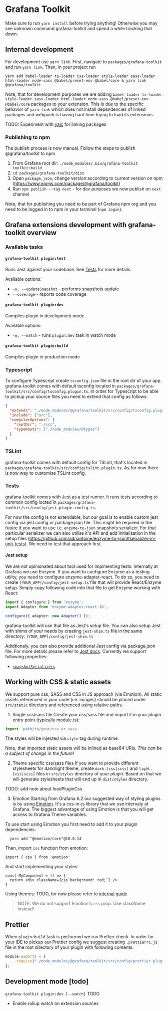 # Grafana Toolkit

Make sure to run `yarn install` before trying anything!  Otherwise you may see unknown command grafana-toolkit and spend a while tracking that down.



## Internal development
For development use `yarn link`. First, navigate to `packages/grafana-toolkit` and run `yarn link`. Then, in your project run
```
yarn add babel-loader ts-loader css-loader style-loader sass-loader html-loader node-sass @babel/preset-env @babel/core & yarn link @grafana/toolkit
```

Note, that for development purposes we are adding `babel-loader ts-loader style-loader sass-loader html-loader node-sass @babel/preset-env @babel/core` packages to your extension. This is due to the specific behavior of `yarn link` which does not install dependencies of linked packages and webpack is having hard time trying to load its extensions.

TODO: Experiment with [yalc](https://github.com/whitecolor/yalc) for linking packages

### Publishing to npm
The publish process is now manual. Follow the steps to publish @grafana/toolkit to npm
1. From Grafana root dir: `./node_modules/.bin/grafana-toolkit toolkit:build`
2. `cd packages/grafana-toolkit/dist`
3. Open `package.json`, change version according to current version on npm (https://www.npmjs.com/package/@grafana/toolkit)
4. Run `npm publish --tag next` - for dev purposes we now publish on `next` channel

Note, that for publishing you need to be part of Grafana npm org and you need to be logged in to npm in your terminal (`npm login`).


## Grafana extensions development with grafana-toolkit overview
### Available tasks
#### `grafana-toolkit plugin:test`
Runs Jest against your codebase. See [Tests](#tests) for more details.

Available options:
- `-u, --updateSnapshot` - performs snapshots update
- `--coverage` - reports code coverage

#### `grafana-toolkit plugin:dev`
Compiles plugin in development mode.

Available options:
- `-w, --watch` - runs `plugin:dev` task in watch mode
#### `grafana-toolkit plugin:build`
Compiles plugin in production mode


### Typescript
To configure Typescript create `tsconfig.json` file in the root dir of your app. grafana-toolkit comes with default tsconfig located in `packages/grafana-toolkit/src/config/tsconfig.plugin.ts`. In order for Typescript to be able to pickup your source files you need to extend that config as follows:

```json
{
  "extends": "./node_modules/@grafana/toolkit/src/config/tsconfig.plugin.json",
  "include": ["src"],
  "compilerOptions": {
    "rootDir": "./src",
    "typeRoots": ["./node_modules/@types"]
  }
}
```

### TSLint
grafana-toolkit comes with default config for TSLint, that's located in `packages/grafana-toolkit/src/config/tslint.plugin.ts`. As for now there is now way to customise TSLint config.

### Tests
grafana-toolkit comes with Jest as a test runner. It runs tests according to common config locted in `packages/grafana-toolkit/src/config/jest.plugin.config.ts`.

For now the config is not extendable, but our goal is to enable custom jest config via jest.config or package.json file. This might be required in the future if you want to use i.e. `enzyme-to-json` snapshots serializer. For that particular serializer we can also utilise it's API and add initialisation in the setup files (https://github.com/adriantoine/enzyme-to-json#serializer-in-unit-tests). We need to test that approach first.

#### Jest setup
We are not opinionated about tool used for implmenting tests. Internally at Grafana we use Enzyme. If you want to configure Enzyme as a testing utility, you need to configure enzyme-adapter-react. To do so, you need to create `[YOUR_APP]/config/jest-setup.ts` file that will provide React/Enzyme setup. Simply copy following code into that file to get Enzyme working with React:

```ts
import { configure } from 'enzyme';
import Adapter from 'enzyme-adapter-react-16';

configure({ adapter: new Adapter() });
```

grafana-toolkit will use that file as Jest's setup file. You can also setup Jest with shims of your needs by creating `jest-shim.ts` file in the same directory: `[YOUR_APP]/config/jest-shim.ts`

Adidtionaly, you can also provide additional Jest config via package.json file. For more details please refer to [Jest docs](https://jest-bot.github.io/jest/docs/configuration.html#verbose-boolean). Currently we support following properties:
- [`snapshotSerializers`](https://jest-bot.github.io/jest/docs/configuration.html#snapshotserializers-array-string)


## Working with CSS & static assets
We support pure css, SASS and CSS in JS approach (via Emotion). All static assets referenced in your code (i.e. images) should be placed under `src/static` directory and referenced using relative paths.

1. Single css/sass file
Create your css/sass file and import it in your plugin entry point (typically module.ts):

```ts
import 'path/to/your/css_or_sass
```
The styles will be injected via `style` tag during runtime.

Note, that imported static assets will be inlined as base64 URIs. *This can be a subject of change in the future!*

2. Theme specific css/sass files
If you want to provide different stylesheets for dark/light theme, create `dark.[css|scss]` and `light.[css|scss]` files in `src/styles` directory of your plugin. Based on that we will generate stylesheets that will end up in `dist/styles` directory.

TODO: add note about loadPluginCss

3. Emotion
Starting from Grafana 6.2 our suggested way of styling plugins is by using [Emotion](https://emotion.sh). It's a css-in-js library that we use internaly at Grafana. The biggest advantage of using Emotion is that you will get access to Grafana Theme variables.

To use start using Emotion you first need to add it to your plugin dependencies:

```
  yarn add "@emotion/core"@10.0.14
```

Then, import `css` function from emotion:

```import { css } from 'emotion'```

And start implementing your styles:

```tsx
const MyComponent = () => {
  return <div className={css`background: red;`} />
}
```

Using themes: TODO, for now please refer to [internal guide](../../style_guides/themes.md)

> NOTE: We do not support Emotion's `css` prop. Use className instead!

## Prettier
When `plugin:build` task is performed we run Prettier check. In order for your IDE to pickup our Prettier config we suggest creating `.prettierrc.js` file in the root directory of your plugin with following contents:

```js
module.exports = {
  ...require("./node_modules/@grafana/toolkit/src/config/prettier.plugin.config.json"),
};
```


## Development mode [todo]
`grafana-toolkit plugin:dev [--watch]`
TODO
- Enable rollup watch on extension sources


